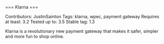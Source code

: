 === Klarna ===

Contributors: JustinSainton
Tags: klarna, wpec, payment gateway
Requires at least: 3.2
Tested up to: 3.5
Stable tag: 1.3

Klarna is a revolutionary new payment gateway that makes it safer, simpler and more fun to shop online.
